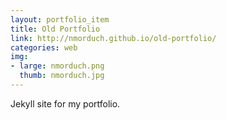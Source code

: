 ```yaml
---
layout: portfolio_item
title: Old Portfolio
link: http://nmorduch.github.io/old-portfolio/
categories: web
img:
- large: nmorduch.png
  thumb: nmorduch.jpg
---
```


Jekyll site for my portfolio.
